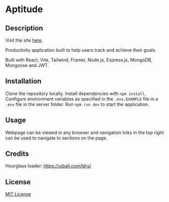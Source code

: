 # Aptitude

## Description

Visit the site [here](https://withaptitude.com/).

Productivity application built to help users track and achieve their goals.

Built with React, Vite, Tailwind, Framer, Node.js, Express.js, MongoDB, Mongoose and JWT.

## Installation

Clone the repository locally. Install dependencies with `npm install`. Configure environment variables as specified in the `.env.EXAMPLE` file in a `.env` file in the server folder. Run `npm run dev` to start the application.

## Usage

Webpage can be viewed in any browser and navigation links in the top right can be used to navigate to sections on the page.

## Credits

Hourglass loader: https://uiball.com/ldrs/ <br>

## License

[MIT License](https://opensource.org/license/mit)
